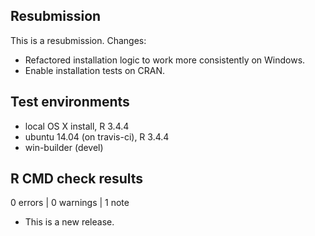 ## Resubmission

This is a resubmission. Changes:

- Refactored installation logic to work more consistently on Windows.
- Enable installation tests on CRAN.

## Test environments
* local OS X install, R 3.4.4
* ubuntu 14.04 (on travis-ci), R 3.4.4
* win-builder (devel)

## R CMD check results

0 errors | 0 warnings | 1 note

* This is a new release.
